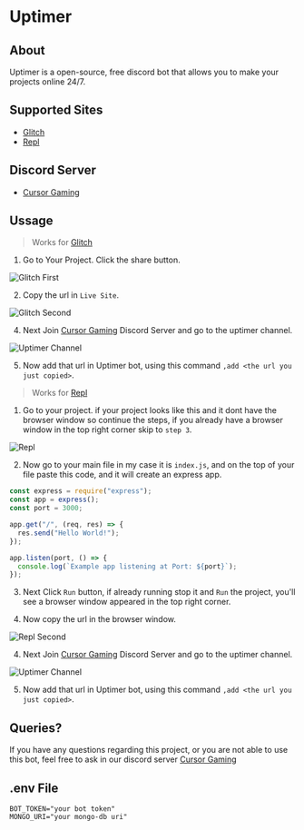 # Uptimer

## About

Uptimer is a open-source, free discord bot that allows you to make your projects online 24/7.

## Supported Sites

- [Glitch](https://glitch.com/)
- [Repl](http://repl.it/)

## Discord Server

- [Cursor Gaming](https://discord.gg/mnQvdsZx5F)

## Ussage

> Works for [Glitch](https://glitch.com/)

1. Go to Your Project. Click the share button.

![Glitch First](https://github.com/naveenpoddar/uptimer/blob/main/images/glitch-first.png?raw=true)

2. Copy the url in `Live Site`.

![Glitch Second](https://github.com/naveenpoddar/uptimer/blob/main/images/glitch-second.png?raw=true)

4. Next Join [Cursor Gaming](https://discord.gg/mnQvdsZx5F) Discord Server and go to the uptimer channel.

![Uptimer Channel](https://github.com/naveenpoddar/uptimer/blob/main/images/uptimer.png?raw=true)

5. Now add that url in Uptimer bot, using this command `,add <the url you just copied>`.

> Works for [Repl](http://repl.it/)

1. Go to your project. if your project looks like this and it dont have the browser window so continue the steps, if you already have a browser window in the top right corner skip to `step 3`.

![Repl](https://github.com/naveenpoddar/uptimer/blob/main/images/repl-first.png?raw=true)

2. Now go to your main file in my case it is `index.js`, and on the top of your file paste this code, and it will create an express app.

```js
const express = require("express");
const app = express();
const port = 3000;

app.get("/", (req, res) => {
  res.send("Hello World!");
});

app.listen(port, () => {
  console.log(`Example app listening at Port: ${port}`);
});
```

3. Next Click `Run` button, if already running stop it and `Run` the project, you'll see a browser window appeared in the top right corner.

4. Now copy the url in the browser window.

![Repl Second](https://github.com/naveenpoddar/uptimer/blob/main/images/repl-second.png?raw=true)

4. Next Join [Cursor Gaming](https://discord.gg/mnQvdsZx5F) Discord Server and go to the uptimer channel.

![Uptimer Channel](https://github.com/naveenpoddar/uptimer/blob/main/images/uptimer.png?raw=true)

5. Now add that url in Uptimer bot, using this command `,add <the url you just copied>`.

## Queries?

If you have any questions regarding this project, or you are not able to use this bot, feel free to ask in our discord server [Cursor Gaming](https://discord.gg/mnQvdsZx5F)

## .env File

```env
BOT_TOKEN="your bot token"
MONGO_URI="your mongo-db uri"
```

